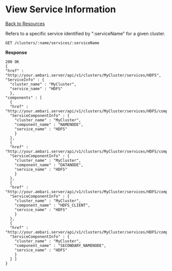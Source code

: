 <!---
Licensed to the Apache Software Foundation (ASF) under one or more
contributor license agreements. See the NOTICE file distributed with
this work for additional information regarding copyright ownership.
The ASF licenses this file to You under the Apache License, Version 2.0
(the "License"); you may not use this file except in compliance with
the License. You may obtain a copy of the License at

http://www.apache.org/licenses/LICENSE-2.0

Unless required by applicable law or agreed to in writing, software
distributed under the License is distributed on an "AS IS" BASIS,
WITHOUT WARRANTIES OR CONDITIONS OF ANY KIND, either express or implied.
See the License for the specific language governing permissions and
limitations under the License.
-->

View Service Information
=====

[Back to Resources](index.md#resources)

Refers to a specific service identified by ":serviceName" for a given cluster.

    GET /clusters/:name/services/:serviceName

**Response**

    200 OK
    {
    "href" : "http://your.ambari.server/api/v1/clusters/MyCluster/services/HDFS",
    "ServiceInfo" : {
      "cluster_name" : "MyCluster",
      "service_name" : "HDFS"
      },
    "components" : [
      {
      "href" : "http://your.ambari.server/api/v1/clusters/MyCluster/services/HDFS/components/NAMENODE",
      "ServiceComponentInfo" : {
        "cluster_name" : "MyCluster",
        "component_name" : "NAMENODE",
        "service_name" : "HDFS"
        }
      },
      {
      "href" : "http://your.ambari.server/api/v1/clusters/MyCluster/services/HDFS/components/DATANODE",
      "ServiceComponentInfo" : {
        "cluster_name" : "MyCluster",
        "component_name" : "DATANODE",
        "service_name" : "HDFS"
        }
      },
      {
      "href" : "http://your.ambari.server/api/v1/clusters/MyCluster/services/HDFS/components/HDFS_CLIENT",
      "ServiceComponentInfo" : {
        "cluster_name" : "MyCluster",
        "component_name" : "HDFS_CLIENT",
        "service_name" : "HDFS"
        }
      },
      {
      "href" : "http://your.ambari.server/api/v1/clusters/MyCluster/services/HDFS/components/SECONDARY_NAMENODE",
      "ServiceComponentInfo" : {
        "cluster_name" : "MyCluster",
        "component_name" : "SECONDARY_NAMENODE",
        "service_name" : "HDFS"
        }
      } ]
    }

